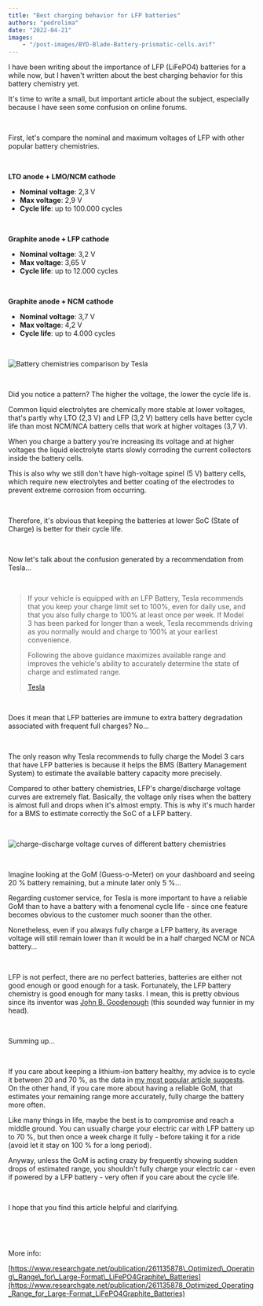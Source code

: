 ```yaml
---
title: "Best charging behavior for LFP batteries"
authors: "pedrolima"
date: "2022-04-21"
images: 
    - "/post-images/BYD-Blade-Battery-prismatic-cells.avif"
---
```


I have been writing about the importance of LFP (LiFePO4) batteries for a while now, but I haven't written about the best charging behavior for this battery chemistry yet.

It's time to write a small, but important article about the subject, especially because I have seen some confusion on online forums.

 

First, let's compare the nominal and maximum voltages of LFP with other popular battery chemistries.

 

**LTO anode + LMO/NCM cathode**

- **Nominal voltage**: 2,3 V
- **Max voltage**: 2,9 V
- **Cycle life**: up to 100.000 cycles

 

**Graphite anode + LFP cathode**

- **Nominal voltage**: 3,2 V
- **Max voltage**: 3,65 V
- **Cycle life**: up to 12.000 cycles

 

**Graphite anode + NCM cathode**

- **Nominal voltage**: 3,7 V
- **Max voltage**: 4,2 V
- **Cycle life**: up to 4.000 cycles

 

![Battery chemistries comparison by Tesla](post-images/Battery-chemistries-comparison-by-Tesla.avif)

 

Did you notice a pattern? The higher the voltage, the lower the cycle life is.

Common liquid electrolytes are chemically more stable at lower voltages, that's partly why LTO (2,3 V) and LFP (3,2 V) battery cells have better cycle life than most NCM/NCA battery cells that work at higher voltages (3,7 V).

When you charge a battery you're increasing its voltage and at higher voltages the liquid electrolyte starts slowly corroding the current collectors inside the battery cells.

This is also why we still don't have high-voltage spinel (5 V) battery cells, which require new electrolytes and better coating of the electrodes to prevent extreme corrosion from occurring.

 

Therefore, it's obvious that keeping the batteries at lower SoC (State of Charge) is better for their cycle life.

 

Now let's talk about the confusion generated by a recommendation from Tesla...

 

> If your vehicle is equipped with an LFP Battery, Tesla recommends that you keep your charge limit set to 100%, even for daily use, and that you also fully charge to 100% at least once per week. If Model 3 has been parked for longer than a week, Tesla recommends driving as you normally would and charge to 100% at your earliest convenience.
> 
> Following the above guidance maximizes available range and improves the vehicle's ability to accurately determine the state of charge and estimated range.
> 
> [Tesla](https://www.tesla.com/ownersmanual/model3/en_jo/GUID-7FE78D73-0A17-47C4-B21B-54F641FFAEF4.html)

 

Does it mean that LFP batteries are immune to extra battery degradation associated with frequent full charges? No...

 

The only reason why Tesla recommends to fully charge the Model 3 cars that have LFP batteries is because it helps the BMS (Battery Management System) to estimate the available battery capacity more precisely.

Compared to other battery chemistries, LFP's charge/discharge voltage curves are extremely flat. Basically, the voltage only rises when the battery is almost full and drops when it's almost empty. This is why it's much harder for a BMS to estimate correctly the SoC of a LFP battery.

 

![charge-discharge voltage curves of different battery chemistries](post-images/charge-discharge-voltage-curves-of-different-battery-chemistries.avif)

 

Imagine looking at the GoM (Guess-o-Meter) on your dashboard and seeing 20 % battery remaining, but a minute later only 5 %…

Regarding customer service, for Tesla is more important to have a reliable GoM than to have a battery with a fenomenal cycle life - since one feature becomes obvious to the customer much sooner than the other.

Nonetheless, even if you always fully charge a LFP battery, its average voltage will still remain lower than it would be in a half charged NCM or NCA battery...

 

LFP is not perfect, there are no perfect batteries, batteries are either not good enough or good enough for a task. Fortunately, the LFP battery chemistry is good enough for many tasks. I mean, this is pretty obvious since its inventor was [John B. Goodenough](https://en.wikipedia.org/wiki/John_B._Goodenough) (this sounded way funnier in my head).

 

Summing up...

 

If you care about keeping a lithium-ion battery healthy, my advice is to cycle it between 20 and 70 %, as the data in [my most popular article suggests](/2018/04/27/battery-charging-full-versus-partial/). On the other hand, if you care more about having a reliable GoM, that estimates your remaining range more accurately, fully charge the battery more often.

Like many things in life, maybe the best is to compromise and reach a middle ground. You can usually charge your electric car with LFP battery up to 70 %, but then once a week charge it fully - before taking it for a ride (avoid let it stay on 100 % for a long period).

Anyway, unless the GoM is acting crazy by frequently showing sudden drops of estimated range, you shouldn't fully charge your electric car - even if powered by a LFP battery - very often if you care about the cycle life.

 

I hope that you find this article helpful and clarifying.

 

 

More info:

[https://www.researchgate.net/publication/261135878\_Optimized\_Operating\_Range\_for\_Large-Format\_LiFePO4Graphite\_Batteries](https://www.researchgate.net/publication/261135878_Optimized_Operating_Range_for_Large-Format_LiFePO4Graphite_Batteries)
